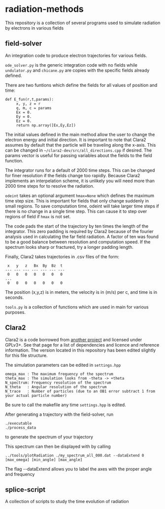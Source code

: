 # radiation-methods
This repository is a collection of several programs used to simulate radiation by electrons in various fields

## field-solver
An integration code to produce electron trajectories for various fields. 

```ode_solver.py``` is the generic integration code with no fields while ```undulator.py``` and ```chicane.py``` are copies with the specific fields already defined. 

There are two funtions which define the fields for all values of position and time:
```
def E_fun(r,t,params):
     x, y, z = r
     q, m, c = params
     Ex = 0.
     Ey = 0.
     Ez = 0.
     return np.array([Ex,Ey,Ez])
```
The initial values defined in the main method allow the user to change the electron energy and initial direction. It is important to note that Clara2 assumes by default that the particle will be traveling along the x-axis. This can be changed in ```~/clara2-dev/src/all_directions.cpp``` if desired. The params vector is useful for passing variables about the fields to the field function.

The integrator runs for a default of 2000 time steps. This can be changed for finer resolution if the fields change too rapidly. Because Clara2 implements an interpelation scheme, it is unlikely you will need more than 2000 time steps for to resolve the radiation. 

```odeint``` takes an optional argument ```hmax=None``` which defines the maximum time step size. This is important for fields that only change suddenly in small regions. To save computation time, odeint will take larger time steps if there is no change in a single time step. This can cause it to step over regions of field if ```hmax``` is not set. 

The code pads the start of the trajectory by ten times the length of the integrator. This zero padding is required by Clara2 because of the fourier analysis used in calculating the far field radiation. A factor of ten was found to be a good balance between resolution and computation speed. If the spectrum looks sharp or fractured, try a longer padding length.

Finally, Clara2 takes trajectories in .csv files of the form:
```
 x   y   z   Bx  By  Bz  t
--- --- --- --- --- --- ---
 0   0   0   0   0   0   0
...
 0   0   0   0   0   0   0
```

The position (x,y,z) is in meters, the velocity is in (m/s) per c, and time is in seconds.

```tools.py``` is a collection of functions which are used in main for various purposes.

## Clara2
Clara2 is a code borrowed from [another project](https://github.com/ComputationalRadiationPhysics/clara2) and licensed under GPLv3+. See that page for a list of dependencies and licence and reference information. The version located in this repository has been edited slightly for this file structure. 

The simulation parameters can be edited in ```settings.hpp```
```
omega_max : The maximum frequency of the spectrum
theta_max : The simulation looks from -theta -> +theta
N_spectrum: Frequency resolution of the spectrum
N_theta   : Angular resolution of the spectrum
N_trace   : Number of particles (due to an OB1 error subtract 1 from your actual particle number)
```

Be sure to call the makefile any time ```settings.hpp``` is edited.

After generating a trajectory with the field-solver, run
```
./executable
./process_data
```
to generate the spectrum of your trajectory 

This spectrum can then be displayed with by calling 
```
../tools/plotRadiation ./my_spectrum_all_000.dat --dataExtend 0 [max_omega] [min_angle] [max_angle]
```

The flag --dataExtend allows you to label the axes with the proper angle and frequency

## splice-script
A collection of scripts to study the time evolution of radiation 


